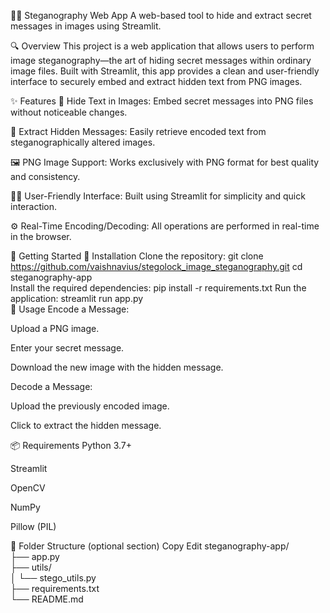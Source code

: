 🕵️‍♂️ Steganography Web App
A web-based tool to hide and extract secret messages in images using Streamlit.

🔍 Overview
This project is a web application that allows users to perform image steganography—the art of hiding secret messages within ordinary image files. Built with Streamlit, this app provides a clean and user-friendly interface to securely embed and extract hidden text from PNG images.

✨ Features
🔐 Hide Text in Images: Embed secret messages into PNG files without noticeable changes.

🔎 Extract Hidden Messages: Easily retrieve encoded text from steganographically altered images.

🖼️ PNG Image Support: Works exclusively with PNG format for best quality and consistency.

👨‍💻 User-Friendly Interface: Built using Streamlit for simplicity and quick interaction.

⚙️ Real-Time Encoding/Decoding: All operations are performed in real-time in the browser.

🚀 Getting Started
🔧 Installation
Clone the repository:
git clone  https://github.com/vaishnavius/stegolock_image_steganography.git
cd steganography-app  
Install the required dependencies:
pip install -r requirements.txt 
Run the application:
streamlit run app.py  
🧪 Usage
Encode a Message:

Upload a PNG image.

Enter your secret message.

Download the new image with the hidden message.

Decode a Message:

Upload the previously encoded image.

Click to extract the hidden message.

📦 Requirements
Python 3.7+

Streamlit

OpenCV

NumPy

Pillow (PIL)

📁 Folder Structure (optional section)
Copy
Edit
steganography-app/  
├── app.py  
├── utils/  
│   └── stego_utils.py  
├── requirements.txt  
└── README.md  

